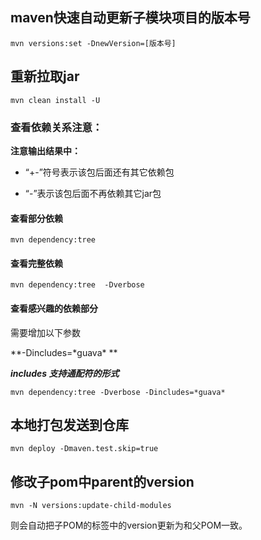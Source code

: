 ## maven快速自动更新子模块项目的版本号

```
mvn versions:set -DnewVersion=[版本号]
```

## 重新拉取jar

```
mvn clean install -U
```

### 查看依赖关系**注意：** 

**注意输出结果中：**

* “+-”符号表示该包后面还有其它依赖包

* “\-”表示该包后面不再依赖其它jar包

#### 查看部分依赖

```
mvn dependency:tree
```

#### 查看完整依赖

```
mvn dependency:tree  -Dverbose
```

#### 查看感兴趣的依赖部分

需要增加以下参数

  **-Dincludes=\*guava\* **

***includes 支持通配符的形式***

```
mvn dependency:tree -Dverbose -Dincludes=*guava*
```

## 本地打包发送到仓库

```
mvn deploy -Dmaven.test.skip=true
```

## 修改子pom中parent的version

```
mvn -N versions:update-child-modules
```

则会自动把子POM的<parent>标签中的version更新为和父POM一致。
